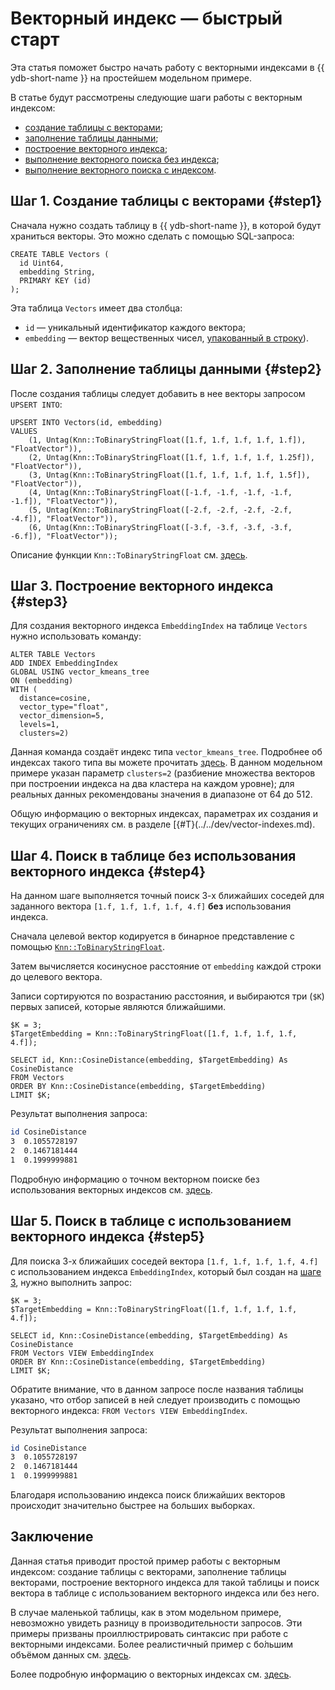 # Векторный индекс — быстрый старт

Эта статья поможет быстро начать работу с векторными индексами в {{ ydb-short-name }} на простейшем модельном примере.

В статье будут рассмотрены следующие шаги работы с векторным индексом:

* [создание таблицы с векторами](#step1);
* [заполнение таблицы данными](#step2);
* [построение векторного индекса](#step3);
* [выполнение векторного поиска без индекса](#step4);
* [выполнение векторного поиска с индексом](#step5).

## Шаг 1. Создание таблицы с векторами {#step1}

Сначала нужно создать таблицу в {{ ydb-short-name }}, в которой будут храниться векторы. Это можно сделать с помощью SQL-запроса:

```yql
CREATE TABLE Vectors (
  id Uint64,
  embedding String,
  PRIMARY KEY (id)
);
```

Эта таблица `Vectors` имеет два столбца:

- `id` — уникальный идентификатор каждого вектора;
- `embedding` — вектор вещественных чисел, [упакованный в строку](../../yql/reference/udf/list/knn.md#functions-convert)).

## Шаг 2. Заполнение таблицы данными {#step2}

После создания таблицы следует добавить в нее векторы запросом `UPSERT INTO`:

```yql
UPSERT INTO Vectors(id, embedding)
VALUES 
    (1, Untag(Knn::ToBinaryStringFloat([1.f, 1.f, 1.f, 1.f, 1.f]), "FloatVector")),
    (2, Untag(Knn::ToBinaryStringFloat([1.f, 1.f, 1.f, 1.f, 1.25f]), "FloatVector")),
    (3, Untag(Knn::ToBinaryStringFloat([1.f, 1.f, 1.f, 1.f, 1.5f]), "FloatVector")),
    (4, Untag(Knn::ToBinaryStringFloat([-1.f, -1.f, -1.f, -1.f, -1.f]), "FloatVector")),
    (5, Untag(Knn::ToBinaryStringFloat([-2.f, -2.f, -2.f, -2.f, -4.f]), "FloatVector")),
    (6, Untag(Knn::ToBinaryStringFloat([-3.f, -3.f, -3.f, -3.f, -6.f]), "FloatVector"));
```

Описание функции `Knn::ToBinaryStringFloat` см. [здесь](../../yql/reference/udf/list/knn.md).

## Шаг 3. Построение векторного индекса {#step3}

Для создания векторного индекса `EmbeddingIndex` на таблице `Vectors` нужно использовать команду:

```yql
ALTER TABLE Vectors
ADD INDEX EmbeddingIndex
GLOBAL USING vector_kmeans_tree 
ON (embedding)
WITH (
  distance=cosine, 
  vector_type="float", 
  vector_dimension=5, 
  levels=1, 
  clusters=2)
```

Данная команда создаёт индекс типа `vector_kmeans_tree`. Подробнее об индексах такого типа вы можете прочитать [здесь](../../dev/vector-indexes.md#kmeans-tree-type). В данном модельном примере указан параметр `clusters=2` (разбиение множества векторов при построении индекса на два кластера на каждом уровне); для реальных данных рекомендованы значения в диапазоне от 64 до 512.

Общую информацию о векторных индексах, параметрах их создания и текущих ограничениях см. в разделе [{#T}(../../dev/vector-indexes.md).

## Шаг 4. Поиск в таблице без использования векторного индекса {#step4}

На данном шаге выполняется точный поиск 3-х ближайших соседей для заданного вектора `[1.f, 1.f, 1.f, 1.f, 4.f]` **без** использования индекса.

Сначала целевой вектор кодируется в бинарное представление с помощью [`Knn::ToBinaryStringFloat`](../../yql/reference/udf/list/knn#functions-convert).

Затем вычисляется косинусное расстояние от `embedding` каждой строки до целевого вектора.

Записи сортируются по возрастанию расстояния, и выбираются три (`$K`) первых записей, которые являются ближайшими.

```yql
$K = 3;
$TargetEmbedding = Knn::ToBinaryStringFloat([1.f, 1.f, 1.f, 1.f, 4.f]);

SELECT id, Knn::CosineDistance(embedding, $TargetEmbedding) As CosineDistance
FROM Vectors
ORDER BY Knn::CosineDistance(embedding, $TargetEmbedding)
LIMIT $K;
```

Результат выполнения запроса:

```bash
id CosineDistance
3  0.1055728197
2  0.1467181444
1  0.1999999881
```

Подробную информацию о точном векторном поиске без использования векторных индексов см. [здесь](../../yql/reference/udf/list/knn.md).

## Шаг 5. Поиск в таблице с использованием векторного индекса {#step5}

Для поиска 3-х ближайших соседей вектора `[1.f, 1.f, 1.f, 1.f, 4.f]` с использованием индекса `EmbeddingIndex`, который был создан на [шаге 3](#step3), нужно выполнить запрос:

```yql
$K = 3;
$TargetEmbedding = Knn::ToBinaryStringFloat([1.f, 1.f, 1.f, 1.f, 4.f]);

SELECT id, Knn::CosineDistance(embedding, $TargetEmbedding) As CosineDistance
FROM Vectors VIEW EmbeddingIndex
ORDER BY Knn::CosineDistance(embedding, $TargetEmbedding)
LIMIT $K;
```

Обратите внимание, что в данном запросе после названия таблицы указано, что отбор записей в ней следует производить с помощью векторного индекса: `FROM Vectors VIEW EmbeddingIndex`.

Результат выполнения запроса:

```bash
id CosineDistance
3  0.1055728197
2  0.1467181444
1  0.1999999881
```

Благодаря использованию индекса поиск ближайших векторов происходит значительно быстрее на больших выборках.

## Заключение

Данная статья приводит простой пример работы с векторным индексом: создание таблицы с векторами, заполнение таблицы векторами, построение векторного индекса для такой таблицы и поиск вектора в таблице с использованием векторного индекса или без него.

В случае маленькой таблицы, как в этом модельном примере, невозможно увидеть разницу в производительности запросов. Эти примеры призваны проиллюстрировать синтаксис при работе с векторными индексами. Более реалистичный пример с бо́льшим объёмом данных см. [здесь](vector-index-with-prepared-dataset.md).

Более подробную информацию о векторных индексах см. [здесь](../../dev/vector-indexes.md).